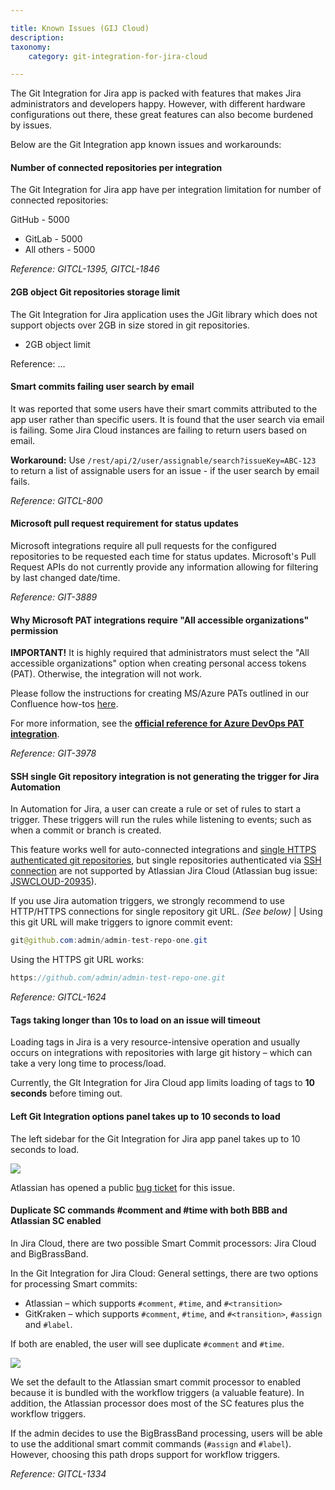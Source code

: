 ```yaml
---

title: Known Issues (GIJ Cloud)
description:
taxonomy:
    category: git-integration-for-jira-cloud

---
```


The Git Integration for Jira app is packed with features that makes Jira administrators and developers happy. However, with different hardware configurations out there, these great features can also become burdened by issues.

Below are the Git Integration app known issues and workarounds:

#### Number of connected repositories per integration
The Git Integration for Jira app have per integration limitation for number of connected repositories:

GitHub - 5000

*   GitLab - 5000
*   All others - 5000

_Reference: GITCL-1395, GITCL-1846_

#### 2GB object Git repositories storage limit
The Git Integration for Jira application uses the JGit library which does not support objects over 2GB in size stored in git repositories.
*   2GB object limit

Reference: …

#### Smart commits failing user search by email
It was reported that some users have their smart commits attributed to the app user rather than specific users. It is found that the user search via email is failing. Some Jira Cloud instances are failing to return users based on email.

**Workaround:**
Use `/rest/api/2/user/assignable/search?issueKey=ABC-123` to return a list of assignable users for an issue - if the user search by email fails.

_Reference: GITCL-800_

#### Microsoft pull request requirement for status updates
Microsoft integrations require all pull requests for the configured repositories to be requested each time for status updates. Microsoft's Pull Request APIs do not currently provide any information allowing for filtering by last changed date/time.

_Reference: GIT-3889_

#### Why Microsoft PAT integrations require "All accessible organizations" permission

**IMPORTANT!**
It is highly required that administrators must select the "All accessible organizations" option when creating personal access tokens (PAT). Otherwise, the integration will not work.

Please follow the instructions for creating MS/Azure PATs outlined in our Confluence how-tos [here](/git-integration-for-jira-cloud/creating-personal-access-tokens-gij-cloud).

For more information, see the [**official reference for Azure DevOps PAT integration**](https://developercommunity.visualstudio.com/content/problem/902833/azure-devops-personal-access-token-does-).

_Reference: GIT-3978_

#### SSH single Git repository integration is not generating the trigger for Jira Automation
In Automation for Jira, a user can create a rule or set of rules to start a trigger. These triggers will run the rules while listening to events; such as when a commit or branch is created.

This feature works well for auto-connected integrations and [single HTTPS authenticated git repositories](/git-integration-for-jira-cloud/connecting-to-a-single-git-repository-http-https-gij-cloud), but single repositories authenticated via [SSH connection](/git-integration-for-jira-cloud/connecting-to-a-single-git-repository-ssh-gij-cloud) are not supported by Atlassian Jira Cloud (Atlassian bug issue: [JSWCLOUD-20935](https://jira.atlassian.com/browse/JSWCLOUD-20935)).

If you use Jira automation triggers, we strongly recommend to use HTTP/HTTPS connections for single repository git URL. _(See below)_
| Using this git URL will make triggers to ignore commit event:

```java
git@github.com:admin/admin-test-repo-one.git
```

Using the HTTPS git URL works:
```java
https://github.com/admin/admin-test-repo-one.git
```

_Reference: GITCL-1624_

#### Tags taking longer than 10s to load on an issue will timeout
Loading tags in Jira is a very resource-intensive operation and usually occurs on integrations with repositories with large git history – which can take a very long time to process/load.

Currently, the GIt Integration for Jira Cloud app limits loading of tags to **10 seconds** before timing out.

#### Left Git Integration options panel takes up to 10 seconds to load
The left sidebar for the Git Integration for Jira app panel takes up to 10 seconds to load.

![](/wp-content/uploads/gij-left-sidebar-loading-delay-bug-example.png)

Atlassian has opened a public [bug ticket](https://ecosystem.atlassian.net/browse/ACJIRA-2415) for this issue.

#### Duplicate SC commands #comment and #time with both BBB and Atlassian SC enabled
In Jira Cloud, there are two possible Smart Commit processors: Jira Cloud and BigBrassBand.

In the Git Integration for Jira Cloud: General settings, there are two options for processing Smart commits:

*   Atlassian – which supports `#comment`, `#time`, and `#<transition>`
*   GitKraken – which supports `#comment`, `#time`, and `#<transition>`, `#assign` and `#label`.

If both are enabled, the user will see duplicate `#comment` and `#time`.

![](/wp-content/uploads/gij-gitcloud-gencfg-dup-smart-commits-sel.png)

We set the default to the Atlassian smart commit processor to enabled because it is bundled with the workflow triggers (a valuable feature). In addition, the Atlassian processor does most of the SC features plus the workflow triggers.

If the admin decides to use the BigBrassBand processing, users will be able to use the additional smart commit commands (`#assign` and `#label`). However, choosing this path drops support for workflow triggers.

_Reference: GITCL-1334_

